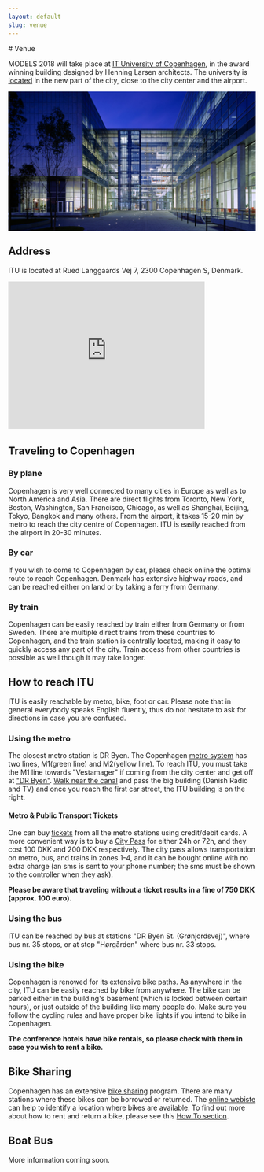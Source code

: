 ```yaml
---
layout: default
slug: venue
---
```

<div class="row">
<div class="col-md-12" markdown="1">
# Venue

MODELS 2018 will take place at [IT University of Copenhagen](https://en.itu.dk/), in the award winning building designed by Henning Larsen architects. 
The university is [located](https://www.google.com/maps/place/IT+University+of+Copenhagen/@55.6596402,12.5887504,16.98z/data=!4m5!3m4!1s0x46525345017412b3:0xa280a05485937e38!8m2!3d55.659635!4d12.590958?hl=en) in the new part of the city, close to the city center and the airport. 

<style type="text/css">
	img {
    padding: 0;
    display: block;
    margin: 0 auto;
    max-height: 80%;
    max-width: 100%;
}
</style>
<img src="/assets/venue/itu.jpg">

## Address
ITU is located at Rued Langgaards Vej 7, 2300 Copenhagen S, Denmark.
<iframe src="https://www.google.com/maps/embed?pb=!1m14!1m8!1m3!1d2250.7951746137737!2d12.5877546!3d55.6577714!3m2!1i1024!2i768!4f13.1!3m3!1m2!1s0x46525345017412b3%3A0xa280a05485937e38!2sIT+University+of+Copenhagen!5e0!3m2!1sen!2sch!4v1518341255050" width="400" height="300" frameborder="0" style="border:0" allowfullscreen></iframe>

## Traveling to Copenhagen

### By plane
Copenhagen is very well connected to many cities in Europe as well as to North America and Asia. There are direct flights from Toronto, New York, Boston, Washington, San Francisco, Chicago, as well as Shanghai, Beijing, Tokyo, Bangkok and many others. From the airport, it takes 15-20 min by metro to reach the city centre of Copenhagen. ITU is easily reached from the airport in 20-30 minutes. 

### By car
If you wish to come to Copenhagen by car, please check online the optimal route to reach Copenhagen. Denmark has extensive highway roads, and can be reached either on land or by taking a ferry from Germany.

### By train
Copenhagen can be easily reached by train either from Germany or from Sweden. There are multiple direct trains from these countries to Copenhagen, and the train station is centrally located, making it easy to quickly access any part of the city. Train access from other countries is possible as well though it may take longer. 


## How to reach ITU
ITU is easily reachable by metro, bike, foot or car. Please note that in general everybody speaks English fluently, thus do not hesitate to ask for directions in case you are confused. 

### Using the metro
The closest metro station is DR Byen. The Copenhagen [metro system](http://intl.m.dk/#!/) has two lines, M1(green line) and M2(yellow line). To reach ITU, you must take the M1 line towards "Vestamager" if coming from the city center and get off at ["DR Byen"](http://intl.m.dk/#!/stations/stationer/dr+byen). [Walk near the canal](https://www.google.com/maps/dir/DR+Byen+St.+(Metro),+Copenhagen,+Denmark/IT+University+of+Copenhagen,+Rued+Langgaards+Vej,+Denmark/@55.6577432,12.587677,17z/data=!3m1!4b1!4m14!4m13!1m5!1m1!1s0x4652535ae2027ccd:0x106f9dbfc91a849a!2m2!1d12.5889897!2d55.6558129!1m5!1m1!1s0x46525345017412b3:0xa280a05485937e38!2m2!1d12.590958!2d55.659635!3e2) and pass the big building (Danish Radio and TV) and once you reach the first car street, the ITU building is on the right. 

#### Metro & Public Transport Tickets
One can buy [tickets](http://intl.m.dk/#!/about+the+metro/tickets) from all the metro stations using credit/debit cards. A more convenient way is to buy a [City Pass](https://dinoffentligetransport.dk/citypass) for either 24h or 72h, and they cost 100 DKK and 200 DKK respectively. The city pass allows transportation on metro, bus, and trains in zones 1-4, and it can be bought online with no extra charge (an sms is sent to your phone number; the sms must be shown to the controller when they ask). 

**Please be aware that traveling without a ticket results in a fine of 750 DKK (approx. 100 euro).**

### Using the bus
ITU can be reached by bus at stations "DR Byen St. (Grønjordsvej)", where bus nr. 35 stops, or at stop "Hørgården" where bus nr. 33 stops.

### Using the bike
Copenhagen is renowed for its extensive bike paths. As anywhere in the city, ITU can be easily reached by bike from anywhere. The bike can be parked either in the building's basement (which is locked between certain hours), or just outside of the building like many people do. 
Make sure you follow the cycling rules and have proper bike lights if you intend to bike in Copenhagen. 

**The conference hotels have bike rentals, so please check with them in case you wish to rent a bike.**

## Bike Sharing

Copenhagen has an extensive [bike sharing](https://bycyklen.dk/en/) program. There are many stations where these bikes can be borrowed or returned. The [online webiste](https://bycyklen.dk/en/find-a-bike/) can help to identify a location where bikes are available.
To find out more about how to rent and return a bike, please see this [How To section](https://bycyklen.dk/en/how-to/).

## Boat Bus

More information coming soon.

</div>
</div>
